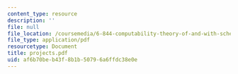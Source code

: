 ```yaml
---
content_type: resource
description: ''
file: null
file_location: /coursemedia/6-844-computability-theory-of-and-with-scheme-spring-2003/af6b70beb43f8b1b50796a6ffdc38e0e_projects.pdf
file_type: application/pdf
resourcetype: Document
title: projects.pdf
uid: af6b70be-b43f-8b1b-5079-6a6ffdc38e0e
---
```

